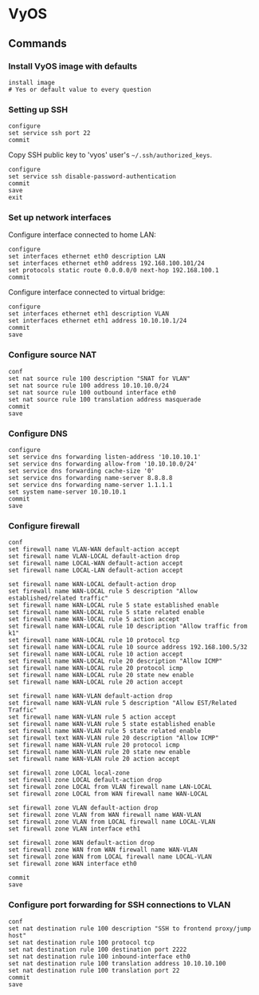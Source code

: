 # VyOS

## Commands

### Install VyOS image with defaults

    install image
    # Yes or default value to every question

### Setting up SSH

    configure
    set service ssh port 22
    commit

Copy SSH public key to 'vyos' user's `~/.ssh/authorized_keys`.

    configure
    set service ssh disable-password-authentication
    commit
    save
    exit

### Set up network interfaces

Configure interface connected to home LAN:

    configure
    set interfaces ethernet eth0 description LAN
    set interfaces ethernet eth0 address 192.168.100.101/24
    set protocols static route 0.0.0.0/0 next-hop 192.168.100.1
    commit

Configure interface connected to virtual bridge:

    configure
    set interfaces ethernet eth1 description VLAN
    set interfaces ethernet eth1 address 10.10.10.1/24
    commit
    save

### Configure source NAT

    conf
    set nat source rule 100 description "SNAT for VLAN"
    set nat source rule 100 address 10.10.10.0/24
    set nat source rule 100 outbound interface eth0
    set nat source rule 100 translation address masquerade
    commit
    save

### Configure DNS

    configure
    set service dns forwarding listen-address '10.10.10.1'
    set service dns forwarding allow-from '10.10.10.0/24'
    set service dns forwarding cache-size '0'
    set service dns forwarding name-server 8.8.8.8
    set service dns forwarding name-server 1.1.1.1
    set system name-server 10.10.10.1
    commit
    save

### Configure firewall

    conf
    set firewall name VLAN-WAN default-action accept
    set firewall name VLAN-LOCAL default-action drop
    set firewall name LOCAL-WAN default-action accept
    set firewall name LOCAL-LAN default-action accept

    set firewall name WAN-LOCAL default-action drop
    set firewall name WAN-LOCAL rule 5 description "Allow established/related traffic"
    set firewall name WAN-LOCAL rule 5 state established enable
    set firewall name WAN-LOCAL rule 5 state related enable
    set firewall name WAN-lOCAL rule 5 action accept
    set firewall name WAN-LOCAL rule 10 description "Allow traffic from k1"
    set firewall name WAN-LOCAL rule 10 protocol tcp
    set firewall name WAN-LOCAL rule 10 source address 192.168.100.5/32
    set firewall name WAN-LOCAL rule 10 action accept
    set firewall name WAN-LOCAL rule 20 description "Allow ICMP"
    set firewall name WAN-LOCAL rule 20 protocol icmp
    set firewall name WAN-LOCAL rule 20 state new enable
    set firewall name WAN-LOCAL rule 20 action accept

    set firewall name WAN-VLAN default-action drop
    set firewall name WAN-VLAN rule 5 description "Allow EST/Related Traffic"
    set firewall name WAN-VLAN rule 5 action accept
    set firewall name WAN-VLAN rule 5 state established enable
    set firewall name WAN-VLAN rule 5 state related enable
    set firewall text WAN-VLAN rule 20 description "Allow ICMP"
    set firewall name WAN-VLAN rule 20 protocol icmp
    set firewall name WAN-VLAN rule 20 state new enable
    set firewall name WAN-VLAN rule 20 action accept

    set firewall zone LOCAL local-zone
    set firewall zone LOCAL default-action drop
    set firewall zone LOCAL from VLAN firewall name LAN-LOCAL
    set firewall zone LOCAL from WAN firewall name WAN-LOCAL

    set firewall zone VLAN default-action drop
    set firewall zone VLAN from WAN firewall name WAN-VLAN
    set firewall zone VLAN from LOCAL firewall name LOCAL-VLAN
    set firewall zone VLAN interface eth1

    set firewall zone WAN default-action drop
    set firewall zone WAN from WAN firewall name WAN-VLAN
    set firewall zone WAN from LOCAL firewall name LOCAL-VLAN
    set firewall zone WAN interface eth0

    commit
    save

### Configure port forwarding for SSH connections to VLAN

    conf
    set nat destination rule 100 description "SSH to frontend proxy/jump host"
    set nat destination rule 100 protocol tcp
    set nat destination rule 100 destination port 2222
    set nat destination rule 100 inbound-interface eth0
    set nat destination rule 100 translation address 10.10.10.100
    set nat destination rule 100 translation port 22
    commit
    save

